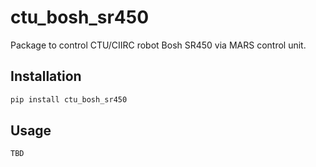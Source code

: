 # ctu_bosh_sr450
Package to control CTU/CIIRC robot Bosh SR450 via MARS control unit.


## Installation
```bash
pip install ctu_bosh_sr450
```

## Usage
```python
TBD
```


